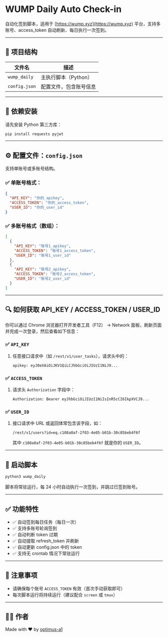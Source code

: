 # WUMP Daily Auto Check-in

自动化签到脚本，适用于 [https://wump.xyz](https://wump.xyz) 平台，支持多账号、access_token 自动刷新、每日执行一次签到。

---

## 📁 项目结构

| 文件名        | 描述 |
|---------------|------|
| `wump_daily`  | 主执行脚本（Python） |
| `config.json` | 配置文件，包含账号信息 |

---

## 🧩 依赖安装

请先安装 Python 第三方库：

```bash
pip install requests pyjwt
```

---

## ⚙️ 配置文件：`config.json`

支持单账号或多账号结构。

### ✅ 单账号格式：

```json
{
  "API_KEY": "你的_apikey",
  "ACCESS_TOKEN": "你的_access_token",
  "USER_ID": "你的_user_id"
}
```

### ✅ 多账号格式（数组）：

```json
[
  {
    "API_KEY": "账号1_apikey",
    "ACCESS_TOKEN": "账号1_access_token",
    "USER_ID": "账号1_user_id"
  },
  {
    "API_KEY": "账号2_apikey",
    "ACCESS_TOKEN": "账号2_access_token",
    "USER_ID": "账号2_user_id"
  }
]
```

---

## 🔍 如何获取 API_KEY / ACCESS_TOKEN / USER_ID

你可以通过 Chrome 浏览器打开开发者工具（F12） → Network 面板，刷新页面并完成一次登录，然后查看如下信息：

### ✅ `API_KEY`

1. 任意接口请求中（如 `/rest/v1/user_tasks`），请求头中的：
   ```http
   apikey: eyJ0eXAiOiJKV1QiLCJhbGciOiJIUzI1NiJ9...
   ```

### ✅ `ACCESS_TOKEN`

1. 请求头 `Authorization` 字段中：
   ```http
   Authorization: Bearer eyJhbGciOiJIUzI1NiIsInR5cCI6IkpXVCJ9...
   ```

### ✅ `USER_ID`

1. 接口请求中 URL 或返回体常包含该字段，如：
   ```http
   /rest/v1/users?id=eq.c108a0af-2f03-4e05-b01b-30c85beb4f6f
   ```
   其中 `c108a0af-2f03-4e05-b01b-30c85beb4f6f` 就是你的 `USER_ID`。

---

## 🚀 启动脚本

```bash
python3 wump_daily
```

脚本将常驻运行，每 24 小时自动执行一次签到，并跳过已签到账号。

---

## ✅ 功能特性

- ✅ 自动签到每日任务（每日一次）
- ✅ 支持多账号轮询签到
- ✅ 自动判断 token 过期
- ✅ 自动提取 refresh_token 并刷新
- ✅ 自动更新 config.json 中的 token
- ✅ 支持无 crontab 情况下常驻运行

---

## 📌 注意事项

- 请确保每个账号 `ACCESS_TOKEN` 有效（首次手动获取即可）
- 每次脚本运行将持续运行（建议配合 `screen` 或 `tmux`）

---

## 👨‍💻 作者

Made with ❤️ by [optimus-a1](https://github.com/optimus-a1)
